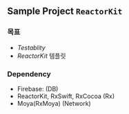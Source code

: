 ## Sample Project `ReactorKit`

### 목표
- *Testablity*
- *ReactorKit* 템플릿

### Dependency
- Firebase: (DB)
- ReactorKit, RxSwift, RxCocoa (Rx)
- Moya(RxMoya) (Network)

